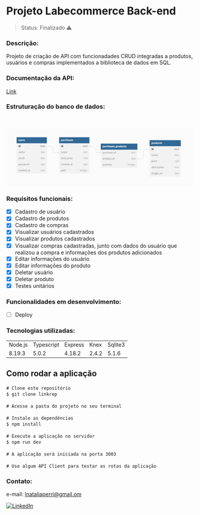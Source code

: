 # Projeto Labecommerce Back-end

> Status: Finalizado ⚠️

### Descrição:

Projeto de criação de API com funcionadades CRUD integradas a produtos, usuários e compras implementados a biblioteca de dados em SQL.

### Documentação da API:

<a href="https://documenter.getpostman.com/view/25826606/2s93XvWQq5">Link</a>

### Estruturação do banco de dados:

<br>

![table](./src/assets/database.png)

### Requisitos funcionais:

- [x] Cadastro de usuário
- [x] Cadastro de produtos
- [x] Cadastro de compras
- [x] Visualizar usuários cadastrados
- [x] Visualizar produtos cadastrados
- [x] Visualizar compras cadastradas, junto com dados do usuário que realizou a compra e informações dos produtos adicionados
- [x] Editar informações do usuário
- [x] Editar informações do produto
- [x] Deletar usuário
- [x] Deletar produto
- [x] Testes unitários

### Funcionalidades em desenvolvimento:

- [ ] Deploy

### Tecnologias utilizadas:

<table>
<tr>
<td>Node.js</td>
<td>Typescript</td>
<td>Express</td>
<td>Knex</td>
<td>Sqlite3</td>

</tr>
<tr>
<td>8.19.3</td>
<td>5.0.2</td>
<td>4.18.2</td>
<td>2.4.2</td>
<td>5.1.6</td>
</tr>
</table>

## Como rodar a aplicação

```ubuntu
# Clone este repositório
$ git clone linkrep

# Acesse a pasta do projeto no seu terminal

# Instale as dependências
$ npm install

# Execute a aplicação no servidor
$ npm run dev

# A aplicação será iniciada na porta 3003

# Use algum API Client para testar as rotas da aplicação
```

### Contato:

e-mail: lnataliaperri@gmail.om

[![LinkedIn](https://img.shields.io/badge/LinkedIn-0077B5?style=for-the-badge&logo=linkedin&logoColor=white)](https://www.linkedin.com/in/natalia-perri/)
